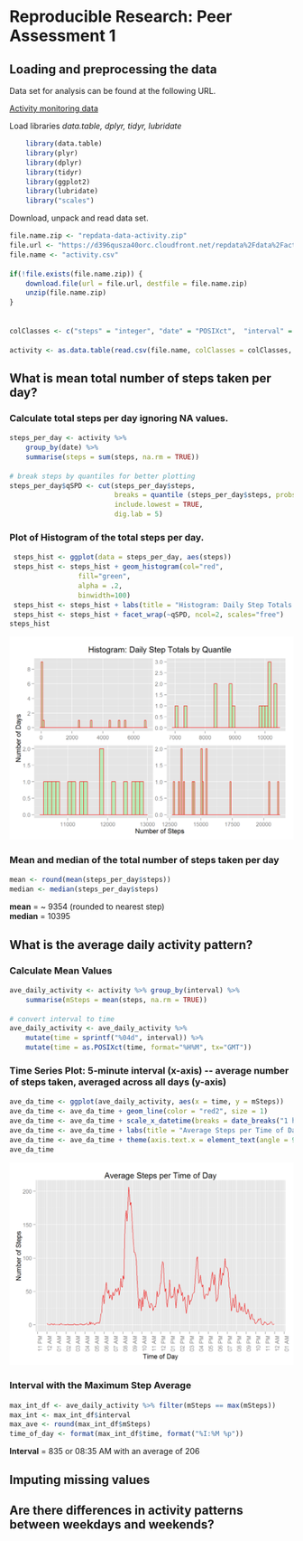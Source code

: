# Reproducible Research: Peer Assessment 1


## Loading and preprocessing the data

Data set for analysis can be found at the following URL.  

[Activity monitoring data](https://d396qusza40orc.cloudfront.net/repdata%2Fdata%2Factivity.zip)

Load libraries _data.table, dplyr, tidyr, lubridate_


```r
    library(data.table)
    library(plyr)
    library(dplyr)
    library(tidyr)
    library(ggplot2)
    library(lubridate)
    library("scales")
```

Download, unpack and read data set.


```r
file.name.zip <- "repdata-data-activity.zip"
file.url <- "https://d396qusza40orc.cloudfront.net/repdata%2Fdata%2Factivity.zip"
file.name <- "activity.csv"

if(!file.exists(file.name.zip)) {
    download.file(url = file.url, destfile = file.name.zip)
    unzip(file.name.zip)
}


colClasses <- c("steps" = "integer", "date" = "POSIXct",  "interval" = "integer")

activity <- as.data.table(read.csv(file.name, colClasses = colClasses, stringsAsFactors=FALSE))
```

## What is mean total number of steps taken per day?

### Calculate total steps per day ignoring NA values.  


```r
steps_per_day <- activity %>% 
    group_by(date) %>% 
    summarise(steps = sum(steps, na.rm = TRUE))

# break steps by quantiles for better plotting
steps_per_day$qSPD <- cut(steps_per_day$steps, 
                          breaks = quantile (steps_per_day$steps, probs = c(0, .25, .50, .75, 1)), 
                          include.lowest = TRUE,
                          dig.lab = 5)
```

### Plot of Histogram of the total steps per day. 


```r
 steps_hist <- ggplot(data = steps_per_day, aes(steps))
 steps_hist <- steps_hist + geom_histogram(col="red", 
                 fill="green", 
                 alpha = .2,
                 binwidth=100)
 steps_hist <- steps_hist + labs(title = "Histogram: Daily Step Totals by Quantile", x = "Number of Steps", y = "Number of Days")
 steps_hist <- steps_hist + facet_wrap(~qSPD, ncol=2, scales="free")
steps_hist
```

![](PA1_template_files/figure-html/unnamed-chunk-4-1.png) 

### Mean and median of the total number of steps taken per day


```r
mean <- round(mean(steps_per_day$steps))
median <- median(steps_per_day$steps)
```

**mean** = ~ 9354 (rounded to nearest step)  
**median** = 10395  



## What is the average daily activity pattern?

### Calculate Mean Values

```r
ave_daily_activity <- activity %>% group_by(interval) %>% 
    summarise(mSteps = mean(steps, na.rm = TRUE))

# convert interval to time
ave_daily_activity <- ave_daily_activity %>% 
    mutate(time = sprintf("%04d", interval)) %>% 
    mutate(time = as.POSIXct(time, format="%H%M", tx="GMT"))
```

### Time Series Plot: 5-minute interval (x-axis) -- average number of steps taken, averaged across all days (y-axis)


```r
ave_da_time <- ggplot(ave_daily_activity, aes(x = time, y = mSteps))
ave_da_time <- ave_da_time + geom_line(color = "red2", size = 1)
ave_da_time <- ave_da_time + scale_x_datetime(breaks = date_breaks("1 hour"), labels = date_format("%I %p"))
ave_da_time <- ave_da_time + labs(title = "Average Steps per Time of Day", x = "Time of Day", y = "Number of Steps")
ave_da_time <- ave_da_time + theme(axis.text.x = element_text(angle = 90, hjust = 1))
ave_da_time
```

![](PA1_template_files/figure-html/unnamed-chunk-7-1.png) 

### Interval with the Maximum Step Average 


```r
max_int_df <- ave_daily_activity %>% filter(mSteps == max(mSteps))
max_int <- max_int_df$interval
max_ave <- round(max_int_df$mSteps)
time_of_day <- format(max_int_df$time, format("%I:%M %p"))
```
**Interval** = 835 or 08:35 AM with an average of 206


## Imputing missing values



## Are there differences in activity patterns between weekdays and weekends?
